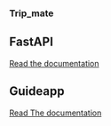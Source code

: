 ### Trip_mate

## FastAPI
[Read the documentation](fastAPI/README.md)

## Guideapp
[Read The documentation](guide-app/README.md)



